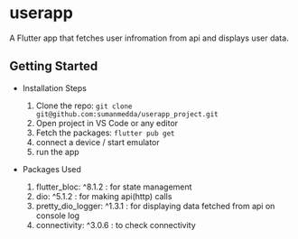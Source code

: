 # userapp

A Flutter app that fetches user infromation from api and displays user data.

## Getting Started

- Installation Steps
    1. Clone the repo: `git clone git@github.com:sumanmedda/userapp_project.git`
    2. Open project in VS Code or any editor
    3. Fetch the packages: `flutter pub get` 
    4. connect a device / start emulator 
    5. run the app

- Packages Used
    1. flutter_bloc: ^8.1.2 : for state management
    2. dio: ^5.1.2 : for making api(http) calls
    3. pretty_dio_logger: ^1.3.1 : for displaying data fetched from api on console log
    4. connectivity: ^3.0.6 : to check connectivity